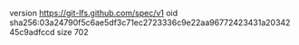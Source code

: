 version https://git-lfs.github.com/spec/v1
oid sha256:03a24790f5c6ae5df3c71ec2723336c9e22aa96772423431a2034245c9adfccd
size 702
